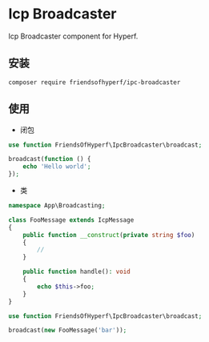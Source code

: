 # Icp Broadcaster

Icp Broadcaster component for Hyperf.

## 安装

```shell
composer require friendsofhyperf/ipc-broadcaster
```

## 使用

- 闭包

```php
use function FriendsOfHyperf\IpcBroadcaster\broadcast;

broadcast(function () {
    echo 'Hello world';
});
```

- 类

```php
namespace App\Broadcasting;

class FooMessage extends IcpMessage
{
    public function __construct(private string $foo)
    {
        //
    }

    public function handle(): void
    {
        echo $this->foo;
    }
}

use function FriendsOfHyperf\IpcBroadcaster\broadcast;

broadcast(new FooMessage('bar'));

```
